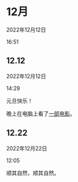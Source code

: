 # 12月

2022年12月12日

16:51

 

## 12.12

2022年12月12日

14:29

 

元旦快乐！

 

 

 

晚上在电脑上看了[一部电影](onenote:笔记.one#千钧一发&section-id={8BE66FF3-2F4A-4934-9E44-D3BDA60BF7A4}&page-id={66F8F65E-C3B0-4488-89E4-55B44D9A5A84}&end&base-path=https://d.docs.live.net/70cb1527d847b12f/文档/活着)。

 

 

## 12.22

2022年12月22日

12:05

 

顺其自然，顺其自然。

 

 

